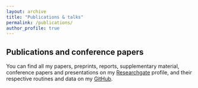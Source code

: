 ```yaml
---
layout: archive
title: "Publications & talks"
permalink: /publications/
author_profile: true
---
```


<h2> Publications and conference papers </h2>

You can find all my papers, preprints, reports, supplementary material, conference papers and presentations on my [Researchgate](https://www.researchgate.net/profile/Vinicius-Jameli) profile, and their respective routines and data on my [GitHub](https://github.com/Vjameli).